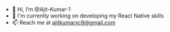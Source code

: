- 👋 Hi, I’m @Ajit-Kumar-1
- 🌱 I'm currently working on developing my React Native skills
- 📫 Reach me at ajitkumarxc8@gmail.com

<!---
Ajit-Kumar-1/Ajit-Kumar-1 is a ✨ special ✨ repository because its `README.md` (this file) appears on your GitHub profile.
You can click the Preview link to take a look at your changes.
--->
